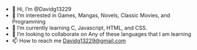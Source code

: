 - 👋 Hi, I’m @Davidg13229
- 👀 I’m interested in  Games, Mangas, Novels, Classic Movies, and Programming
- 🌱 I’m currently learning C, Javascript, HTML, and CSS. 
- 💞️ I’m looking to collaborate on Any of these languages that I am learning 
- 📫 How to reach me Davidg13229@gmail.com

<!---
Davidg13229/Davidg13229 is a ✨ special ✨ repository because its `README.md` (this file) appears on your GitHub profile.
You can click the Preview link to take a look at your changes.
--->
